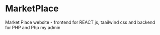 # MarketPlace
Market Place website - frontend for REACT js, taailwind css and backend for PHP and Php my admin
